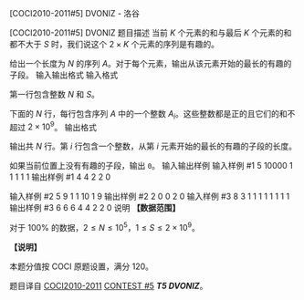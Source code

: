 



[COCI2010-2011#5] DVONIZ - 洛谷














[COCI2010-2011#5] DVONIZ
题目描述
当前 $K$ 个元素的和与最后 $K$ 个元素的和都不大于 $S$ 时，我们说这个 $2\times K$ 个元素的序列是有趣的。

给出一个长度为 $N$ 的序列 $A$。对于每个元素，输出从该元素开始的最长的有趣的子段。
输入输出格式
输入格式

第一行包含整数 $N$ 和 $S$。

下面的 $N$ 行，每行包含序列 $A$ 中的一个整数 $A_i$。这些整数都是正的且它们的和不超过 $2\times 10^9$。
输出格式

输出共 $N$ 行。第 $i$ 行包含一个整数，从第 $i$ 元素开始的最长的有趣的子段的长度。

如果当前位置上没有有趣的子段，输出 `0`。
输入输出样例
输入样例 #1
5 10000
1
1
1
1
1 
输出样例 #1
4
4
2
2
0 

输入样例 #2
5 9
1
1
10
1
9 
输出样例 #2
2
0
0
2
0 
输入样例 #3
8 3
1
1
1
1
1
1
1
1 
输出样例 #3
6
6
6
4
4
2
2
0 
说明
**【数据范围】**

对于 $100\%$ 的数据，$2\le N\le 10^5$，$1\le S\le 2\times 10^9$。

**【说明】**

本题分值按 COCI 原题设置，满分 $120$。

题目译自 [COCI2010-2011](https://hsin.hr/coci/archive/2010_2011/) [CONTEST #5](https://hsin.hr/coci/archive/2010_2011/contest5_tasks.pdf)  _**T5 DVONIZ**_。






